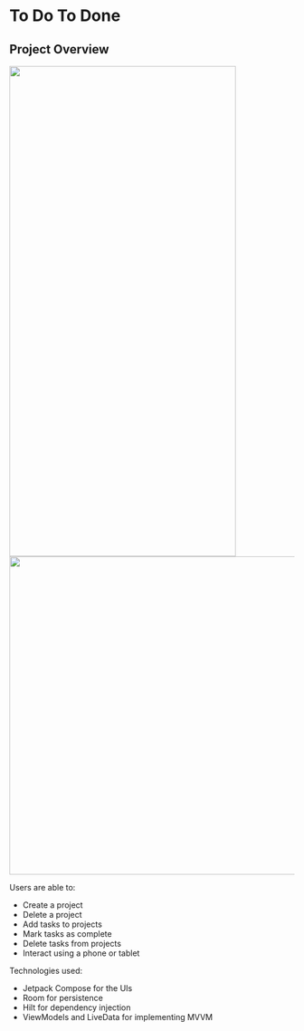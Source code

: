 # To Do To Done

## Project Overview

<img src="https://user-images.githubusercontent.com/88249131/173428566-089aef43-bd8c-473b-9892-9189adaabbf5.gif" width="400" height="866"/>

<img src="https://user-images.githubusercontent.com/88249131/173439167-f9421208-3ece-401e-9f1b-b3bf4042bca8.gif" width="800" height="562"/>

Users are able to:

- Create a project
- Delete a project
- Add tasks to projects
- Mark tasks as complete
- Delete tasks from projects
- Interact using a phone or tablet

Technologies used:
- Jetpack Compose for the UIs
- Room for persistence
- Hilt for dependency injection
- ViewModels and LiveData for implementing MVVM
